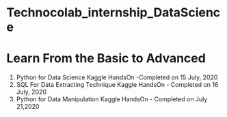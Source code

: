 # Technocolab_internship_DataScience
<h1>Learn From the Basic to Advanced</h1>
<ol>
  <li>Python for Data Science Kaggle HandsOn -Completed on 15 July, 2020</li>
  <li>SQL For Data Extracting Technique Kaggle HandsOn - Completed on 16 July, 2020</li>
  <li>Python for Data Manipulation Kaggle HandsOn - Completed on July 21,2020</li>
</ol>
